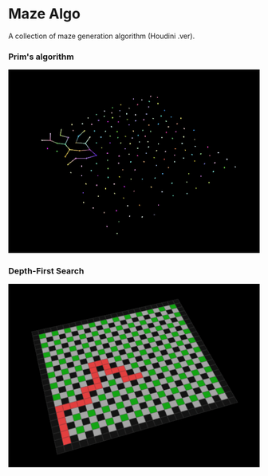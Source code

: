 # Maze Algo

A collection of maze generation algorithm (Houdini .ver).

### Prim's algorithm

![](MazePrim/algo_prim.gif)

### Depth-First Search 

![](MazeFirstDepth/maze_first_depth.gif)